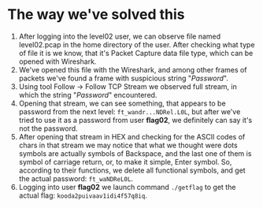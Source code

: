 # The way we've solved this

1. After logging into the level02 user, we can observe file named level02.pcap in the home directory of the user. After checking what type of file it is we know, that it's Packet Capture data file type, which can be opened with Wireshark.
2. We've opened this file with the Wireshark, and among other frames of packets we've found a frame with suspicious string "_Password_".
3. Using tool Follow -> Follow TCP Stream we observed full stream, in which the string "_Password_" encountered.
4. Opening that stream, we can see something, that appears to be password from the next level: `ft_wandr...NDRel.L0L`, but after we've tried to use it as a password from user **flag02**, we definitely can say it's not the password.
5. After opening that stream in HEX and checking for the ASCII codes of chars in that stream we may notice that what we thought were dots symbols are actually symbols of Backspace, and the last one of them is symbol of carriage return, or, to make it simple, Enter symbol. So, according to their functions, we delete all functional symbols, and get the actual password: `ft_waNDReL0L`.
6. Logging into user **flag02** we launch command `./getflag` to get the actual flag: `kooda2puivaav1idi4f57q8iq`.
